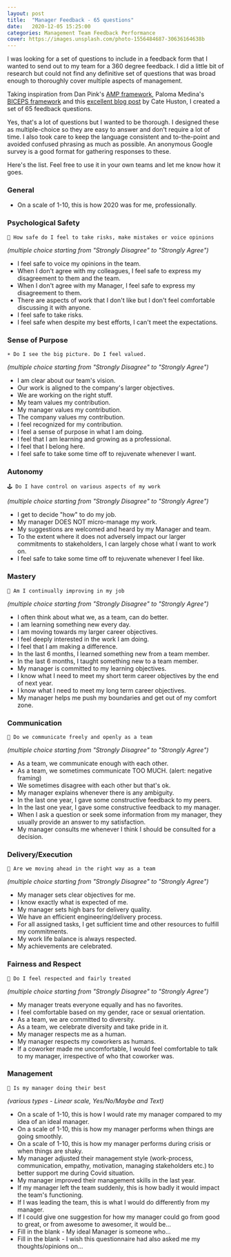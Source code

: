 ```yaml
---
layout: post
title:  "Manager Feedback - 65 questions"
date:   2020-12-05 15:25:00
categories: Management Team Feedback Performance
cover: https://images.unsplash.com/photo-1556484687-30636164638b
---
```


I was looking for a set of questions to include in a feedback form that I wanted to send out to my team for a 360 degree feedback. I did a little bit of research but could not find any definitive set of questions that was broad enough to thoroughly cover multiple aspects of management. 

Taking inspiration from Dan Pink's [AMP framework](https://www.danpink.com/books/drive/), Paloma Medina's [BICEPS framework](https://www.palomamedina.com/biceps) and this [excellent blog post](https://cate.blog/2017/03/23/running-a-manager-feedback-cycle/) by Cate Huston, I created a set of 65 feedback questions. 

Yes, that's a lot of questions but I wanted to be thorough. I designed these as multiple-choice so they are easy to answer and don't require a lot of time. I also took care to keep the language consistent and to-the-point and avoided confused phrasing as much as possible. An anonymous Google survey is a good format for gathering responses to these.

Here's the list. Feel free to use it in your own teams and let me know how it goes. 

### General

- On a scale of 1-10, this is how 2020 was for me, professionally.

### Psychological Safety


```
🧸 How safe do I feel to take risks, make mistakes or voice opinions
```

*(multiple choice starting from "Strongly Disagree" to "Strongly Agree")*

- I feel safe to voice my opinions in the team.
- When I don't agree with my colleagues, I feel safe to express my disagreement to them and the team.
- When I don't agree with my Manager, I feel safe to express my disagreement to them.
- There are aspects of work that I don't like but I don't feel comfortable discussing it with anyone.
- I feel safe to take risks.
- I feel safe when despite my best efforts, I can't meet the expectations.

### Sense of Purpose

```
☀️ Do I see the big picture. Do I feel valued.
```

*(multiple choice starting from "Strongly Disagree" to "Strongly Agree")*

- I am clear about our team's vision.
- Our work is aligned to the company's larger objectives.
- We are working on the right stuff.
- My team values my contribution.
- My manager values my contribution.
- The company values my contribution.
- I feel recognized for my contribution.
- I feel a sense of purpose in what I am doing.
- I feel that I am learning and growing as a professional.
- I feel that I belong here.
- I feel safe to take some time off to rejuvenate whenever I want.

### Autonomy

```
🕹 Do I have control on various aspects of my work
```

*(multiple choice starting from "Strongly Disagree" to "Strongly Agree")*

- I get to decide "how" to do my job.
- My manager DOES NOT micro-manage my work.
- My suggestions are welcomed and heard by my Manager and team.
- To the extent where it does not adversely impact our larger commitments to stakeholders, I can largely chose what I want to work on.
- I feel safe to take some time off to rejuvenate whenever I feel like.

### Mastery

```
🏅 Am I continually improving in my job
```

*(multiple choice starting from "Strongly Disagree" to "Strongly Agree")*

- I often think about what we, as a team, can do better.
- I am learning something new every day.
- I am moving towards my larger career objectives.
- I feel deeply interested in the work I am doing.
- I feel that I am making a difference.
- In the last 6 months, I learned something new from a team member.
- In the last 6 months, I taught something new to a team member.
- My manager is committed to my learning objectives.
- I know what I need to meet my short term career objectives by the end of next year.
- I know what I need to meet my long term career objectives.
- My manager helps me push my boundaries and get out of my comfort zone.

### Communication

```
👄 Do we communicate freely and openly as a team
```

*(multiple choice starting from "Strongly Disagree" to "Strongly Agree")*

- As a team, we communicate enough with each other.
- As a team, we sometimes communicate TOO MUCH. (alert: negative framing)
- We sometimes disagree with each other but that's ok.
- My manager explains whenever there is any ambiguity.
- In the last one year, I gave some constructive feedback to my peers.
- In the last one year, I gave some constructive feedback to my manager.
- When I ask a question or seek some information from my manager, they usually provide an answer to my satisfaction.
- My manager consults me whenever I think I should be consulted for a decision.

### Delivery/Execution

```
🚢 Are we moving ahead in the right way as a team
```

*(multiple choice starting from "Strongly Disagree" to "Strongly Agree")*

- My manager sets clear objectives for me.
- I know exactly what is expected of me.
- My manager sets high bars for delivery quality.
- We have an efficient engineering/delivery process.
- For all assigned tasks, I get sufficient time and other resources to fulfill my commitments.
- My work life balance is always respected.
- My achievements are celebrated.

### Fairness and Respect

```
🙇 Do I feel respected and fairly treated
```

*(multiple choice starting from "Strongly Disagree" to "Strongly Agree")*

- My manager treats everyone equally and has no favorites.
- I feel comfortable based on my gender, race or sexual orientation.
- As a team, we are committed to diversity.
- As a team, we celebrate diversity and take pride in it.
- My manager respects me as a human.
- My manager respects my coworkers as humans.
- If a coworker made me uncomfortable, I would feel comfortable to talk to my manager, irrespective of who that coworker was.

### Management

```
🦸 Is my manager doing their best
```

*(various types - Linear scale, Yes/No/Maybe and Text)*

- On a scale of 1-10, this is how I would rate my manager compared to my idea of an ideal manager.
- On a scale of 1-10, this is how my manager performs when things are going smoothly.
- On a scale of 1-10, this is how my manager performs during crisis or when things are shaky.
- My manager adjusted their management style (work-process, communication, empathy, motivation, managing stakeholders etc.) to better support me during Covid situation.
- My manager improved their management skills in the last year.
- If my manager left the team suddenly, this is how badly it would impact the team's functioning.
- If I was leading the team, this is what I would do differently from my manager.
- If I could give one suggestion for how my manager could go from good to great, or from awesome to awesomer, it would be...
- Fill in the blank - My ideal Manager is someone who...
- Fill in the blank - I wish this questionnaire had also asked me my thoughts/opinions on...

